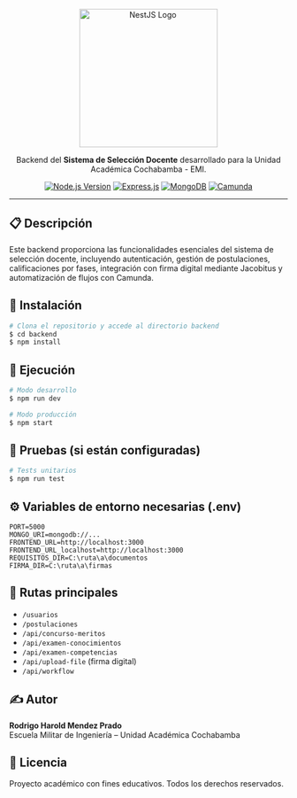 <p align="center">
  <img src="./7f2eaa9d-7b00-478c-93a9-cf55f7b47308.png" width="250" alt="NestJS Logo" />
</p>

<p align="center">
  Backend del <strong>Sistema de Selección Docente</strong> desarrollado para la Unidad Académica Cochabamba - EMI.
</p>

<p align="center">
  <a href="https://nodejs.org" target="_blank"><img src="https://img.shields.io/badge/Node.js-22.11.0-green.svg" alt="Node.js Version" /></a>
  <a href="https://expressjs.com/" target="_blank"><img src="https://img.shields.io/badge/Express.js-Backend-lightgrey.svg" alt="Express.js" /></a>
  <a href="https://www.mongodb.com/" target="_blank"><img src="https://img.shields.io/badge/MongoDB-Database-brightgreen.svg" alt="MongoDB" /></a>
  <a href="https://camunda.com/" target="_blank"><img src="https://img.shields.io/badge/Camunda-Workflow-blue.svg" alt="Camunda" /></a>
</p>

---

## 📋 Descripción

Este backend proporciona las funcionalidades esenciales del sistema de selección docente, incluyendo autenticación, gestión de postulaciones, calificaciones por fases, integración con firma digital mediante Jacobitus y automatización de flujos con Camunda.

## 🔧 Instalación

```bash
# Clona el repositorio y accede al directorio backend
$ cd backend
$ npm install
```

## 🚀 Ejecución

```bash
# Modo desarrollo
$ npm run dev

# Modo producción
$ npm start
```

## 🧪 Pruebas (si están configuradas)

```bash
# Tests unitarios
$ npm run test
```

## ⚙️ Variables de entorno necesarias (.env)

```env
PORT=5000
MONGO_URI=mongodb://...
FRONTEND_URL=http://localhost:3000
FRONTEND_URL_localhost=http://localhost:3000
REQUISITOS_DIR=C:\ruta\a\documentos
FIRMA_DIR=C:\ruta\a\firmas
```

## 🧩 Rutas principales

- `/usuarios`
- `/postulaciones`
- `/api/concurso-meritos`
- `/api/examen-conocimientos`
- `/api/examen-competencias`
- `/api/upload-file` (firma digital)
- `/api/workflow`

## ✍️ Autor

**Rodrigo Harold Mendez Prado**  
Escuela Militar de Ingeniería – Unidad Académica Cochabamba

## 📄 Licencia

Proyecto académico con fines educativos. Todos los derechos reservados.

